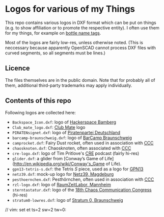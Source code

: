 Logos for various of my Things
===========

This repo contains various logos in DXF format which can be put on things
(e.g. to show affiliation or to promote the respective entity). I often use
them for my things, for example on [bottle name
tags](https://github.com/rohieb/bottle-name-tag).

Most of the logos are fairly low-res, unless otherwise noted. (This is
neccessary because apparently OpenSCAD cannot process DXF files with curved
segments, so all segments must be lines.)

Licence
-------
The files themselves are in the public domain. Note that for probably all of
them, additional third-party trademarks may apply individually.

Contents of this repo
--------
Following logos are collected here:

 * `Backspace_Icon.dxf`: logo of [Hackerspace Bamberg](http://hackerspace-bamberg.de)
 * `Club_mate_logo.dxf`: [Club Mate](http://www.club-mate.de) logo
 * `PIRATENsignet.dxf`: logo of [Piratenpartei Deutschland](http://piratenpartei.de)
 * `barcamp-braunschweig.dxf`: logo of [BarCamp Braunschweig](http://barcampbs.mixxt.de)
 * `camprocket.dxf`: Fairy Dust rocket, often used in association with [CCC](http://ccc.de)
 * `chaosknoten.dxf`: Chaosknoten, often associated with [CCC](http://ccc.de)
 * `cre-logo.dxf`: logo of Tim Pritlove's [CRE](http://cre.fm) podcast (fairly hi-res)
 * `glider.dxf`: a glider from [Conway’s Game of Life](http://en.wikipedia.org/wiki/Conway's_Game of Life).
 * `gpn13-tetris-s.dxf`: the Tetris _S_ piece, used as a logo for [GPN13](http://entropia.de/GPN13)
 * `netz39.dxf`: mock-up logo for [Netz39, Magdeburg](http://netz39.de)
 * `pesthoernchen.dxf`: Pesthörnchen, often used in association with [CCC](http://ccc.de)
 * `rzl-logo.dxf`: logo of [RaumZeitLabor, Mannheim](http://raumzeitlabor.de)
 * `sterntastatur.dxf`: logo of the [18th Chaos Communication Congress](http://events.ccc.de/congress/2001/) (hi-res)
 * `stratum0-lowres.dxf`: logo of [Stratum 0, Braunschweig](https://stratum0.org)

// vim: set et ts=2 sw=2 tw=0:
